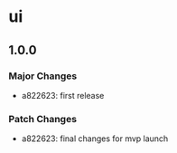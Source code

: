 # ui

## 1.0.0

### Major Changes

- a822623: first release

### Patch Changes

- a822623: final changes for mvp launch
